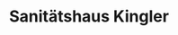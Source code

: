 ---
title: "Sanitätshaus Kingler"
url: /limburg-an-der-lahn/sanitaetshaus-kingler/
shop: Sanitätshaus
---